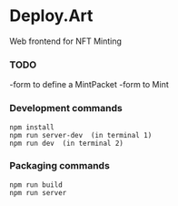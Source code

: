 # Deploy.Art  
 
Web frontend for NFT Minting 
 

 


### TODO 

-form to define a MintPacket 
-form to Mint 


### Development commands
```
npm install
npm run server-dev  (in terminal 1)
npm run dev  (in terminal 2)
```

### Packaging commands
```
npm run build
npm run server
```
 